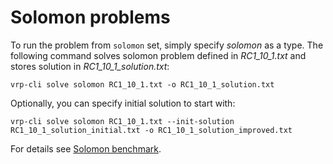 # Solomon problems

To run the problem from `solomon` set, simply specify _solomon_ as a type. The following command solves solomon problem
defined in _RC1_10_1.txt_ and stores solution in _RC1_10_1_solution.txt_:

    vrp-cli solve solomon RC1_10_1.txt -o RC1_10_1_solution.txt

Optionally, you can specify initial solution to start with:

    vrp-cli solve solomon RC1_10_1.txt --init-solution RC1_10_1_solution_initial.txt -o RC1_10_1_solution_improved.txt


For details see [Solomon benchmark](https://www.sintef.no/projectweb/top/vrptw/solomon-benchmark).